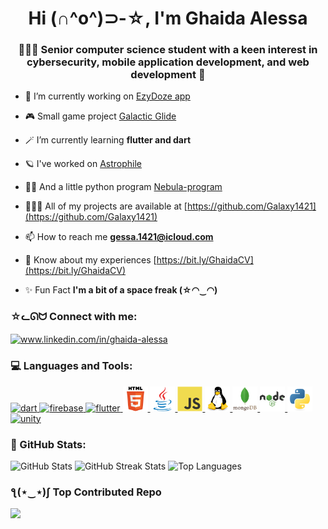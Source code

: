 <h1 align="center">Hi (∩^o^)⊃-☆, I'm Ghaida Alessa</h1>
<h3 align="center"> 👩🏻‍🎓 Senior computer science student with a keen interest in cybersecurity, mobile application development, and web development 🚀</h3>

- 🔭 I’m currently working on [EzyDoze app](https://github.com/Galaxy1421/EzyDose)
  
- 🎮 Small game project [Galactic Glide](https://github.com/Galaxy1421/Galactic-Glide)
    
- 🪄 I’m currently learning **flutter and dart**

- 🪐 I've worked on [Astrophile](https://github.com/Galaxy1421/webproject)

- 🤏🏻 And a little python program [Nebula-program](https://github.com/Galaxy1421/Nebula-program)

- 👩🏻‍💻 All of my projects are available at [https://github.com/Galaxy1421](https://github.com/Galaxy1421)

- 📫 How to reach me **gessa.1421@icloud.com**

- 📄 Know about my experiences [https://bit.ly/GhaidaCV](https://bit.ly/GhaidaCV)

- ✨ Fun Fact **I'm a bit of a space freak (☆◠‿◠)**

<h3 align="left"> ☆ᓚᘏᗢ Connect with me:</h3>
<p align="left">
<a href="https://linkedin.com/in/www.linkedin.com/in/ghaida-alessa" target="blank"><img align="center" src="https://raw.githubusercontent.com/rahuldkjain/github-profile-readme-generator/master/src/images/icons/Social/linked-in-alt.svg" alt="www.linkedin.com/in/ghaida-alessa" height="30" width="40" /></a>
</p>

<h3 align="left"> 💻 Languages and Tools:</h3>
<p align="left"> <a href="https://dart.dev" target="_blank" rel="noreferrer"> <img src="https://www.vectorlogo.zone/logos/dartlang/dartlang-icon.svg" alt="dart" width="40" height="40"/> </a> <a href="https://firebase.google.com/" target="_blank" rel="noreferrer"> <img src="https://www.vectorlogo.zone/logos/firebase/firebase-icon.svg" alt="firebase" width="40" height="40"/> </a> <a href="https://flutter.dev" target="_blank" rel="noreferrer"> <img src="https://www.vectorlogo.zone/logos/flutterio/flutterio-icon.svg" alt="flutter" width="40" height="40"/> </a> <a href="https://www.w3.org/html/" target="_blank" rel="noreferrer"> <img src="https://raw.githubusercontent.com/devicons/devicon/master/icons/html5/html5-original-wordmark.svg" alt="html5" width="40" height="40"/> </a> <a href="https://www.java.com" target="_blank" rel="noreferrer"> <img src="https://raw.githubusercontent.com/devicons/devicon/master/icons/java/java-original.svg" alt="java" width="40" height="40"/> </a> <a href="https://developer.mozilla.org/en-US/docs/Web/JavaScript" target="_blank" rel="noreferrer"> <img src="https://raw.githubusercontent.com/devicons/devicon/master/icons/javascript/javascript-original.svg" alt="javascript" width="40" height="40"/> </a> <a href="https://www.linux.org/" target="_blank" rel="noreferrer"> <img src="https://raw.githubusercontent.com/devicons/devicon/master/icons/linux/linux-original.svg" alt="linux" width="40" height="40"/> </a> <a href="https://www.mongodb.com/" target="_blank" rel="noreferrer"> <img src="https://raw.githubusercontent.com/devicons/devicon/master/icons/mongodb/mongodb-original-wordmark.svg" alt="mongodb" width="40" height="40"/> </a> <a href="https://nodejs.org" target="_blank" rel="noreferrer"> <img src="https://raw.githubusercontent.com/devicons/devicon/master/icons/nodejs/nodejs-original-wordmark.svg" alt="nodejs" width="40" height="40"/> </a> <a href="https://www.python.org" target="_blank" rel="noreferrer"> <img src="https://raw.githubusercontent.com/devicons/devicon/master/icons/python/python-original.svg" alt="python" width="40" height="40"/> </a> <a href="https://unity.com/" target="_blank" rel="noreferrer"> <img src="https://www.vectorlogo.zone/logos/unity3d/unity3d-icon.svg" alt="unity" width="40" height="40"/> </a> </p>

### 🌟 GitHub Stats:
<p align="left">
  <img src="https://github-readme-stats.vercel.app/api?username=galaxy1421&theme=aura_dark&hide_border=false&include_all_commits=true&count_private=true" alt="GitHub Stats" height="200px"/>
  <img src="https://github-readme-streak-stats.herokuapp.com/?user=galaxy1421&theme=aura_dark&hide_border=false" alt="GitHub Streak Stats" height="200px"/>
  <img src="https://github-readme-stats.vercel.app/api/top-langs/?username=galaxy1421&theme=aura_dark&hide_border=false&include_all_commits=true&count_private=true&layout=compact" alt="Top Languages" height="200px"/>
</p>

### ƪ(⋆‿⋆)ʃ Top Contributed Repo
![](https://github-contributor-stats.vercel.app/api?username=galaxy1421&limit=5&theme=rose_pine&combine_all_yearly_contributions=true)

